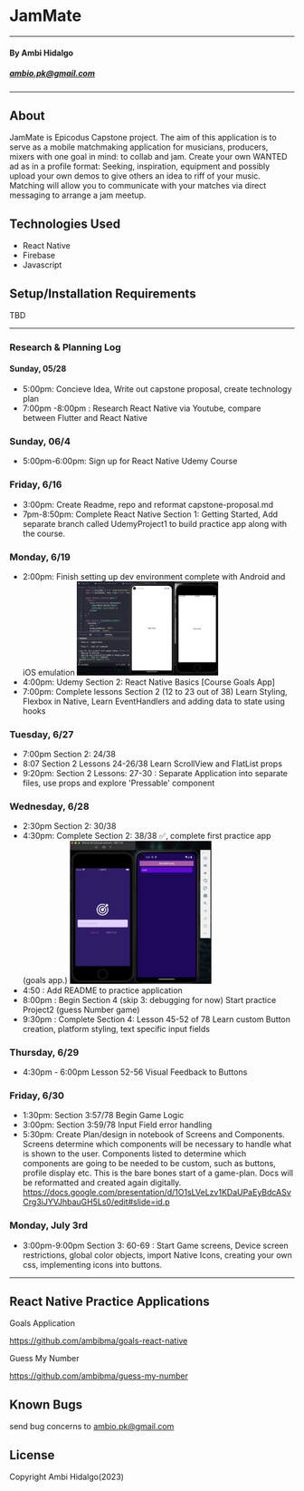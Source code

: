 # JamMate

---
#### By Ambi Hidalgo
##### ambio.pk@gmail.com 

---
## About 
JamMate is Epicodus Capstone project. The aim of this application is to serve as a mobile matchmaking application for musicians, producers, mixers with one goal in mind: to collab and jam. Create your own WANTED ad as in a profile format: Seeking, inspiration, equipment and possibly upload your own demos to give others an idea to riff of your music. Matching will allow you to communicate with your matches via direct messaging to arrange a jam meetup. 


## Technologies Used
* React Native
* Firebase
* Javascript


## Setup/Installation Requirements
TBD

---

### Research & Planning Log
#### Sunday, 05/28
* 5:00pm: Concieve Idea, Write out capstone proposal, create technology plan
* 7:00pm -8:00pm : Research React Native via Youtube, compare between Flutter and React Native 

### Sunday, 06/4 

* 5:00pm-6:00pm: Sign up for React Native Udemy Course

### Friday, 6/16

* 3:00pm: Create Readme, repo and reformat capstone-proposal.md
* 7pm-8:50pm: Complete React Native Section 1: Getting Started, Add separate branch called UdemyProject1 to build practice app along with the course.

### Monday, 6/19

* 2:00pm: Finish setting up dev environment complete with Android and iOS emulation
         <img src  = ./DevLogImg/log1.png width= '250'> 
* 4:00pm: Udemy Section 2: React Native Basics [Course Goals App]
* 7:00pm: Complete lessons Section 2 (12 to 23 out of 38) Learn Styling, Flexbox in Native, Learn  EventHandlers and adding data to state using hooks


### Tuesday, 6/27
* 7:00pm  Section 2: 24/38  
* 8:07 Section 2 Lessons 24-26/38 Learn ScrollView and FlatList props
* 9:20pm: Section 2  Lessons: 27-30 : Separate Application into separate  files, use props and explore 'Pressable' component 

### Wednesday, 6/28
* 2:30pm Section 2: 30/38 
* 4:30pm: Complete Section 2: 38/38 ✅, complete first practice app (goals app.)
    <img src='./DevLogImg/log2.png' width='250'>
* 4:50 : Add README to practice application 
* 8:00pm : Begin Section 4 (skip 3: debugging for now) Start practice Project2 (guess Number game)
* 9:30pm :  Complete Section 4: Lesson 45-52 of 78 Learn custom Button creation, platform styling, text specific input fields

### Thursday, 6/29
* 4:30pm - 6:00pm Lesson 52-56 Visual Feedback to Buttons

### Friday, 6/30
* 1:30pm: Section 3:57/78 Begin Game Logic
* 3:00pm: Section 3:59/78 Input Field error handling
* 5:30pm: Create Plan/design in notebook of Screens and Components. Screens determine which components will be necessary to handle what is shown to the user. Components listed to determine which components are going to be needed to be custom, such as buttons, profile display etc. This is the bare bones start of a game-plan. Docs will be reformatted and created again digitally.
    https://docs.google.com/presentation/d/1O1sLVeLzv1KDaUPaEyBdcASvCrg3iJYVJhbauGH5Ls0/edit#slide=id.p

### Monday, July 3rd

* 3:00pm-9:00pm Section 3: 60-69 : Start Game screens, Device screen restrictions, global color objects, import Native Icons, creating your own css, implementing icons into buttons.
---

## React Native Practice Applications
Goals Application 

https://github.com/ambibma/goals-react-native

Guess My Number

https://github.com/ambibma/guess-my-number

    
## Known Bugs


send bug concerns to ambio.pk@gmail.com

## License


Copyright Ambi Hidalgo(2023)